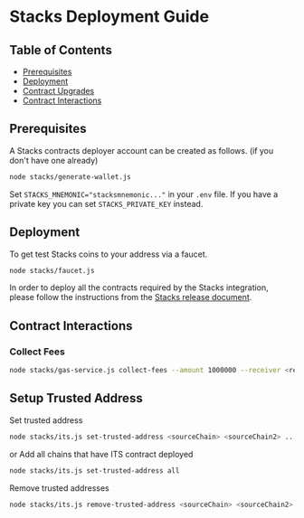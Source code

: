 # Stacks Deployment Guide

## Table of Contents

-   [Prerequisites](#prerequisites)
-   [Deployment](#deployment)
-   [Contract Upgrades](#contract-upgrades)
-   [Contract Interactions](#contract-interactions)

## Prerequisites

A Stacks contracts deployer account can be created as follows. (if you don't have one already)

```bash
node stacks/generate-wallet.js
```

Set `STACKS_MNEMONIC="stacksmnemonic..."` in your `.env` file. If you have a private key you can set `STACKS_PRIVATE_KEY` instead.

## Deployment

To get test Stacks coins to your address via a faucet.

```bash
node stacks/faucet.js
```

In order to deploy all the contracts required by the Stacks integration, please follow the instructions from the [Stacks release document](../releases/stacks/2025-05-v1.0.0.md).

## Contract Interactions

### Collect Fees

```bash
node stacks/gas-service.js collect-fees --amount 1000000 --receiver <receiver address>
```

## Setup Trusted Address

Set trusted address

```bash
node stacks/its.js set-trusted-address <sourceChain> <sourceChain2> ...
```

or Add all chains that have ITS contract deployed

```bash
node stacks/its.js set-trusted-address all
```

Remove trusted addresses

```bash
node stacks/its.js remove-trusted-address <sourceChain> <sourceChain2> ...
```
